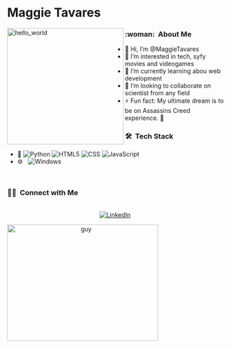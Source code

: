 # Maggie Tavares

<img align="left" height="270px" alt="hello_world" src="https://www.google.com.br/url?sa=i&url=https%3A%2F%2Fwww.nerdstickers.com.br%2Ftodos%2Fhello-world%2F&psig=AOvVaw0CuRB1MkvQbxbkv9IokfnJ&ust=1647390286511000&source=images&cd=vfe&ved=0CAsQjRxqFwoTCOCAl5_txvYCFQAAAAAdAAAAABAD" />


<h3> :woman: &nbsp;About Me </h3>

- 👋 Hi, I’m @MaggieTavares
- 👀 I’m interested in tech, syfy movies and videogames
- 🌱 I’m currently learning abou web development
- 💞️ I’m looking to collaborate on scientist from any field
- ⚡ Fun fact: My ultimate dream is to be on Assassins Creed experience. 🖖

<h3> 🛠 &nbsp;Tech Stack</h3>

- :space_invader:
  ![Python](https://img.shields.io/badge/Python-14354C?style=for-the-badge&logo=python&logoColor=white)
  ![HTML5](https://img.shields.io/badge/HTML5-E34F26?style=for-the-badge&logo=html5&logoColor=white)
  ![CSS](https://img.shields.io/badge/CSS-239120?&style=for-the-badge&logo=css3&logoColor=white)
  ![JavaScript](https://img.shields.io/badge/JavaScript-323330?style=for-the-badge&logo=javascript&logoColor=F7DF1E)
- ⚙️ &nbsp;
  ![Windows](https://img.shields.io/badge/Windows-0078D6?style=for-the-badge&logo=windows&logoColor=white)

<br/>

<h3> 🤝🏻 &nbsp;Connect with Me </h3> 

<p align="center">
<br>
<a href="https://www.linkedin.com/in/anjcray/"><img src="https://www.linkedin.com/in/magdalena-tavares-959025229/" alt="LinkedIn" /></a>&nbsp;

</p>

<a align= "center" href="https://github.com/dataonatangent">
  <img align="center" height="270px" alt="guy" width="350" src="https://i.pinimg.com/originals/e4/26/70/e426702edf874b181aced1e2fa5c6cde.gif" /> </a>

<!---
MaggieTavares/MaggieTavares is a ✨ special ✨ repository because its `README.md` (this file) appears on your GitHub profile.
You can click the Preview link to take a look at your changes.
--->
